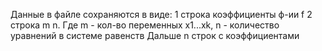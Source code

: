 Данные в файле сохраняются в виде:
1 строка коэффициенты ф-ии f
2 строка m n. Где m - кол-во переменных x1...xk, n - количество уравнений в системе равенств
Дальше n строк с коэффициентами 